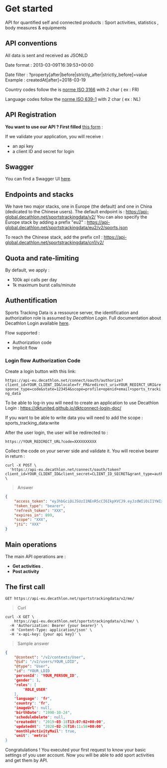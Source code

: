 
# Get started

API for quantified self and connected products : Sport activities, statistics , body measures & equipments


## API conventions 


All data is sent and received as JSONLD

Date format : 2013-03-09T16:39:53+00:00

Date filter : ?property[after|before|strictly_after|strictly_before]=value 
Example : createdAt[after]=2018-03-19

Country codes follow the is [norme ISO 3166](https://en.wikipedia.org/wiki/ISO_3166-1_alpha-2) with 2 char ( ex : FR)

Language codes follow the [norme ISO 639-1](https://en.wikipedia.org/wiki/List_of_ISO_639-1_codes) with 2 char ( ex : NL)


## API Registration


**You want to use our API ? First filled** [this form](https://forms.gle/4WKN7ihQBpyzMt389) :



If we validate your application, you will receive :

* an api key
* a client ID and secret for login


## Swagger

You can find a Swagger UI <a href="swagger.htm" target="_blank">here</a>.


## Endpoints and stacks

We have two major stacks, one in Europe (the default) and one in China (dedicated to the Chinese users).
The default endpoint is : https://api-global.decathlon.net/sportstrackingdata/v2/
You can also specify the Europe stack by adding a prefix "eu2" : https://api-global.decathlon.net/sportstrackingdata/eu2/v2/sports.json

To reach the Chinese stack, add the prefix cn1 : https://api-global.decathlon.net/sportstrackingdata/cn1/v2/


## Quota and rate-limiting

By default, we apply :
* 100k api calls per day
* 1k maximum burst calls/minute


## Authentification

Sports Tracking Data is a ressource server, the identification and authorization role is assumed by *Decathlon Login*.
Full documentation about Decathlon Login available <a href="https://dktunited.github.io/dktconnect-login-doc/index.html" target="_blank">here</a>.


Flow supported :

* Authorization code
* Implicit flow


### Login flow Authorization Code

Create a login button with this link: 

`https://api-eu.decathlon.net/connect/oauth/authorize?client_id=YOUR_CLIENT_ID&locale=fr_FR&redirect_uri=YOUR_REDIRCT_URI&response_type=code&state=123454&scope=profile+openid+email+sports_tracking_data`

To be able to log-in you will need to create an application to use Decathlon Login : https://dktunited.github.io/dktconnect-login-doc/ 

If you want to be able to write data you will need to add the scope : sports_tracking_data:write



After the user login, the user will be redirected to :

`https://YOUR_REDIRECT_URL?code=XXXXXXXXXX`

Collect the code on your server side and validate it. You will receive bearer in return :

```shell
curl -X POST \
  'https://api-eu.decathlon.net/connect/oauth/token?client_id=YOUR_CLIENT_ID&client_secret=CLIENT_ID_SECRET&grant_type=authorization_code&code=THE_USER_CODE&redirect_uri=https://YOUR_REDIRECT_URL' \
``` 


> Answer 

```json
{
    "access_token": "eyJhbGciOiJSUzI1NEnR5cCI6IkpXVCJ9.eyJzdWIiOiI1YWIxMjY3OC1hYzhmLTRkM2YtOTMzOC02NTJlNzkxZGMyZWEiLCJzY29wZSI6WyJwcm9maWxlIl0sImlzcyI6ImRrY29ubmVjdC5vcmciLCJkYXX2NlbnRlciI6IkVVIiwicGVyc29uaWQiOiI1MDAwMDIzNDcwMSIsImV4cCI6MTU0NTEyNjA2NCwiYXV0aG9yaXRpZXMiOlsiUk9MRV9VU0VSIl0sImp0aSI6IjgxOTgxMTllLWQ4YjktNDc1ZC04MTlmLWExYTQyYWQ5YzNkMCIsImNsaWVudF9pZCI6ImRrY29ubmVjdCJ9.HGNlzYh_mlAmdazSMejNd2totNYChUZ33oZUHo27L_xfWR-C_b8-IUg-MKC0w-Or6zahifqJN5y1NfNlqrsLrAWXFg-ZDAyUYgec3kQmRaFG1AgLFUjwsCvGSYcIGY41PHM0WKRENyU_oDL7bN9AjaOLe3Ob-c2BRWBQu6a5W6fmqugQ28ZFLTGDUTcIcsOdTg0DqBU82B_CjsVrK_x1gLM4y2ozkXJ_OmvCl5CjNsvaYJHKANl8gA5TQgX7IaUAwf7YNcun_rnO1k-FeYoc_OLHWIQG1UDrbDrtUUH-WQo7AE9X5BhgzXjWd1rubv703nbq6RP3BeeoeoJIDQ",
    "token_type": "bearer",
    "refresh_token": "XXX",
    "expires_in": 899,
    "scope": "XXX",
    "jti": "XXX"
}
```



## Main operations

The main API operations are : 

* **Get activities** . 
* **Post activity**


## The first call

`GET https://api-eu.decathlon.net/sportstrackingdata/v2/me/`

> Curl

```shell
curl -X GET \
    https://api-eu.decathlon.net/sportstrackingdata/v2/me/ \
  -H 'Authorization: Bearer {your bearer}' \
  -H 'Content-Type: application/json' \
  -H 'x-api-key: {your api key}' \
```



> Sample answer

```json
{
    "@context": "/v2/contexts/User",
    "@id": "/v2/users/YOUR_LDID",
    "@type": "User",
    "id": "YOUR_LDID
    "personId": "YOUR_PERSON_ID",
    "gender": 1,
    "roles": [
        "ROLE_USER"
    ],
    "language": "fr",
    "country": "fr",
    "imageUrl": null,
    "birthDate": "1990-10-24",
    "scheduleDelete": null,
    "createdAt": "2019-03-18T13:07:02+00:00",
    "updatedAt": "2020-02-26T10:11:58+00:00",
    "monthlyActivityMail": true,
    "unit": "metric"
}
```

Congratulations ! You executed your first request to know your basic settings of you user account.
Now you will be able to add sport activities and get them by API.